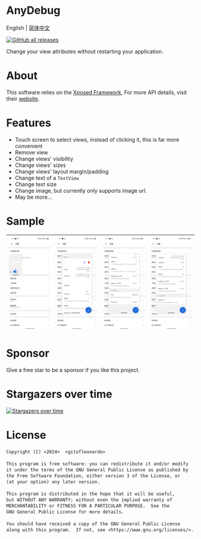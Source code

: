 # AnyDebug

English | [简体中文](README_CN.md)

[![GitHub all releases](https://img.shields.io/github/downloads/Xposed-Modules-Repo/com.hhvvg.anydebug/total?label=Downloads)](https://github.com/Xposed-Modules-Repo/com.hhvvg.anydebug/releases)

Change your view attributes without restarting your application.

# About

This software relies on the [Xposed Framework](https://github.com/rovo89/Xposed), For more API details, visit their [website](https://api.xposed.info/).

# Features

+ Touch screen to select views, instead of clicking it, this is far more convenient
+ Remove view
+ Change views' visibility
+ Change views' sizes
+ Change views' layout margin/padding
+ Change text of a `TextView`
+ Change text size
+ Change image, but currently only supports image url.
+ May be more...

# Sample

| ![sample0.png](raw/sample0.png) | ![sample1.png](raw/sample1.png) | ![sample1.png](raw/sample2.png) | ![sample1.png](raw/sample3.png) |
| -- | -- | -- | -- |

# Sponsor

Give a free star to be a sponsor if you like this project.

# Stargazers over time

[![Stargazers over time](https://starchart.cc/gitofleonardo/AnyDebug.svg)](https://starchart.cc/gitofleonardo/AnyDebug)

# License

```
Copyright (C) <2024>  <gitofleonardo>

This program is free software: you can redistribute it and/or modify
it under the terms of the GNU General Public License as published by
the Free Software Foundation, either version 3 of the License, or
(at your option) any later version.

This program is distributed in the hope that it will be useful,
but WITHOUT ANY WARRANTY; without even the implied warranty of
MERCHANTABILITY or FITNESS FOR A PARTICULAR PURPOSE.  See the
GNU General Public License for more details.

You should have received a copy of the GNU General Public License
along with this program.  If not, see <https://www.gnu.org/licenses/>.
```